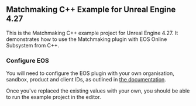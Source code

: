 ## Matchmaking C++ Example for Unreal Engine 4.27

This is the Matchmaking C++ example project for Unreal Engine 4.27. It demonstrates how to use the Matchmaking plugin with EOS Online Subsystem from C++.

### Configure EOS

You will need to configure the EOS plugin with your own organisation, sandbox, product and client IDs, as outlined in [the documentation](https://redpointgames.gitlab.io/eos-online-subsystem/docs/core_configuration).

Once you've replaced the existing values with your own, you should be able to run the example project in the editor.

